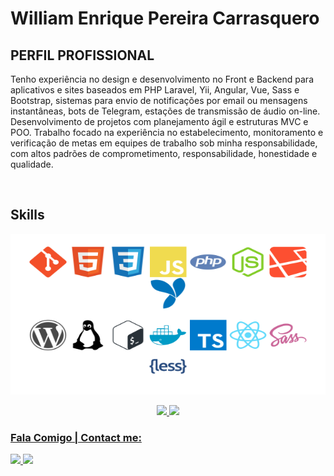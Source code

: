 # William Enrique Pereira Carrasquero

<!-- ### Hi there 👋 -->
<!-- <div align="center" style="display: inline_block; padding: 20px 0px 20px 0px;">
<img align="center" alt="William-GIT" height="120" width="120" src="https://avatars.githubusercontent.com/pereirawe">
</div> -->


<h2>PERFIL PROFISSIONAL</h2>
<p>Tenho experiência no design e desenvolvimento no Front e Backend para aplicativos e sites baseados em PHP Laravel, Yii, Angular, Vue, Sass e Bootstrap, sistemas para envio de notificações por email ou mensagens instantâneas, bots de Telegram, estações de transmissão de áudio on-line. Desenvolvimento de projetos com planejamento ágil e estruturas MVC e POO. Trabalho focado na experiência no estabelecimento, monitoramento e verificação de metas em equipes de trabalho sob minha responsabilidade, com altos padrões de comprometimento, responsabilidade, honestidade e qualidade.
</p><br/>

<h2>Skills</h2>
<div align="center" style="display: inline_block; background-color: white; padding: 20px 0px 20px 0px;">
	<img align="center" alt="William-GIT" height="50" width="60" src="https://raw.githubusercontent.com/devicons/devicon/master/icons/git/git-plain.svg">
  <img align="center" alt="William-HTML" height="50" width="60" src="https://raw.githubusercontent.com/devicons/devicon/master/icons/html5/html5-original.svg">
  <img align="center" alt="William-CSS" height="50" width="60" src="https://raw.githubusercontent.com/devicons/devicon/master/icons/css3/css3-original.svg">
  <img align="center" alt="William-Js" height="50" width="60" src="https://raw.githubusercontent.com/devicons/devicon/master/icons/javascript/javascript-plain.svg">
  <img align="center" alt="William-PHP" height="50" width="60" src="https://raw.githubusercontent.com/devicons/devicon/master/icons/php/php-plain.svg">
	<img align="center" alt="William-NODE" height="50" width="60" src="https://raw.githubusercontent.com/devicons/devicon/master/icons/nodejs/nodejs-plain.svg">
	<img align="center" alt="William-LARAVEL" height="50" width="60" src="https://raw.githubusercontent.com/devicons/devicon/master/icons/laravel/laravel-plain.svg">
	<img align="center" alt="William-YII" height="50" width="60" src="https://raw.githubusercontent.com/devicons/devicon/master/icons/yii/yii-plain.svg">
	</br>
	</br>
	<img align="center" alt="William-WORDPRESS" height="50" width="60" src="https://raw.githubusercontent.com/devicons/devicon/master/icons/wordpress/wordpress-plain.svg">
	<img align="center" alt="William-LINUX" height="50" width="60" src="https://raw.githubusercontent.com/devicons/devicon/master/icons/linux/linux-plain.svg">
	<img align="center" alt="William-BASH" height="50" width="60" src="https://raw.githubusercontent.com/devicons/devicon/master/icons/bash/bash-plain.svg">
	<img align="center" alt="William-DOCKER" height="50" width="60" src="https://raw.githubusercontent.com/devicons/devicon/master/icons/docker/docker-plain.svg">
  <img align="center" alt="William-TS" height="50" width="60" src="https://raw.githubusercontent.com/devicons/devicon/master/icons/typescript/typescript-plain.svg">
  <img align="center" alt="William-REACT" height="50" width="60" src="https://raw.githubusercontent.com/devicons/devicon/master/icons/react/react-original.svg">
  <img align="center" alt="William-SASS" height="50" width="60" src="https://raw.githubusercontent.com/devicons/devicon/master/icons/sass/sass-original.svg">
	<img align="center" alt="William-LESS" height="50" width="60" src="https://raw.githubusercontent.com/devicons/devicon/master/icons/less/less-plain-wordmark.svg">
	<br>
  </div><br/>

<div align="center">
  <a href="https://github.com/pereirawe">
  <img height="180em" src="https://github-readme-stats.vercel.app/api?username=pereirawe&show_icons=true&theme=dark&include_all_commits=true&count_private=true"/>
  <img height="180em" src="https://github-readme-stats.vercel.app/api/top-langs/?username=pereirawe&layout=compact&langs_count=7&theme=dark"/>
	
</div>

### Fala Comigo | Contact me:

<div> 
  <!-- <a href="https://www.youtube.com/channel/UC5w7ndOUZ6oJTArN0WfCPrg" target="_blank">
    <img src="https://img.shields.io/badge/YouTube-FF0000?style=for-the-badge&logo=youtube&logoColor=white" target="_blank">
  </a> -->
  <a href="https://www.instagram.com/pereirawe/" target="_blank">
    <img src="https://img.shields.io/badge/-Instagram-%23E4405F?style=for-the-badge&logo=instagram&logoColor=white" target="_blank">
  </a>
  <!-- <a href = "mailto:gustavo.felixreal@gmail.com">
    <img src="https://img.shields.io/badge/-Gmail-%23333?style=for-the-badge&logo=gmail&logoColor=white" target="_blank">
  </a> -->
  <a href="https://www.linkedin.com/in/pereirawe/" target="_blank">
    <img src="https://img.shields.io/badge/-LinkedIn-%230077B5?style=for-the-badge&logo=linkedin&logoColor=white" target="_blank">
  </a> 
 
  <!--![Snake animation](https://github.com/rafaballerini/rafaballerini/blob/output/github-contribution-grid-snake.svg)-->
 
</div>

<!--
**pereirawe/pereirawe** is a ✨ _special_ ✨ repository because its `README.md` (this file) appears on your GitHub profile.

Here are some ideas to get you started:

- 🔭 I’m currently working on ...
- 🌱 I’m currently learning ...
- 👯 I’m looking to collaborate on ...
- 🤔 I’m looking for help with ...
- 💬 Ask me about ...
- 📫 How to reach me: ...
- 😄 Pronouns: ...
- ⚡ Fun fact: ...
-->
